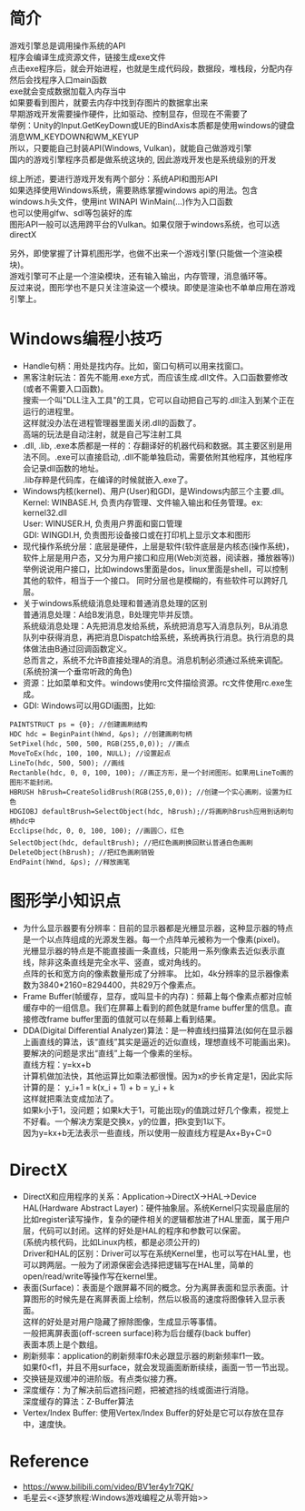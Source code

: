# 简介
游戏引擎总是调用操作系统的API  
程序会编译生成资源文件，链接生成exe文件  
点击exe程序后，就会开始进程，也就是生成代码段，数据段，堆栈段，分配内存  
然后会找程序入口main函数  
exe就会变成数据加载入内存当中  
如果要看到图片，就要去内存中找到存图片的数据拿出来  
早期游戏开发需要操作硬件，比如驱动、控制显存，但现在不需要了  
举例：Unity的Input.GetKeyDown或UE的BindAxis本质都是使用windows的键盘消息WM_KEYDOWN和WM_KEYUP  
所以，只要能自己封装API(Windows, Vulkan)，就能自己做游戏引擎  
国内的游戏引擎程序员都是做系统这块的, 因此游戏开发也是系统级别的开发  

综上所述，要进行游戏开发有两个部分：系统API和图形API  
如果选择使用Windows系统，需要熟练掌握windows api的用法。包含windows.h头文件，使用int WINAPI WinMain(...)作为入口函数  
也可以使用glfw、sdl等包装好的库  
图形API一般可以选用跨平台的Vulkan。如果仅限于windows系统，也可以选directX  

另外，即使掌握了计算机图形学，也做不出来一个游戏引擎(只能做一个渲染模块)。  
游戏引擎可不止是一个渲染模块，还有输入输出，内存管理，消息循环等。  
反过来说，图形学也不是只关注渲染这一个模块。即使是渲染也不单单应用在游戏引擎上。  


# Windows编程小技巧
- Handle句柄：用处是找内存。比如，窗口句柄可以用来找窗口。    
- 黑客注射玩法：首先不能用.exe方式，而应该生成.dll文件。入口函数要修改(或者不需要入口函数)。  
搜索一个叫"DLL注入工具"的工具，它可以自动把自己写的.dll注入到某个正在运行的进程里。  
这样就没办法在进程管理器里面关闭.dll的函数了。  
高端的玩法是自动注射，就是自己写注射工具  
- .dll, .lib, .exe本质都是一样的：存翻译好的机器代码和数据。其主要区别是用法不同。.exe可以直接启动, .dll不能单独启动，需要依附其他程序，其他程序会记录dll函数的地址。  
.lib存粹是代码库，在编译的时候就嵌入.exe了。  
- Windows内核(kernel)、用户(User)和GDI，是Windows内部三个主要.dll。  
Kernel: WINBASE.H, 负责内存管理、文件输入输出和任务管理。ex: kernel32.dll  
User: WINUSER.H, 负责用户界面和窗口管理  
GDI: WINGDI.H, 负责图形设备接口或在打印机上显示文本和图形  
- 现代操作系统分层：底层是硬件，上层是软件(软件底层是内核态(操作系统)，软件上层是用户态，又分为用户接口和应用(Web浏览器，阅读器，播放器等))  
举例说说用户接口，比如windows里面是dos，linux里面是shell，可以控制其他的软件，相当于一个接口。
同时分层也是模糊的，有些软件可以跨好几层。  
- 关于windows系统级消息处理和普通消息处理的区别  
普通消息处理：A给B发消息，B处理完毕并反馈。  
系统级消息处理：A先把消息发给系统，系统把消息写入消息队列，B从消息队列中获得消息，再把消息Dispatch给系统，系统再执行消息。执行消息的具体做法由B通过回调函数定义。  
总而言之，系统不允许B直接处理A的消息。消息机制必须通过系统来调配。(系统扮演一个垂帘听政的角色)  
- 资源：比如菜单和文件。windows使用rc文件描绘资源。rc文件使用rc.exe生成。  
- GDI: Windows可以用GDI画图，比如:
```
PAINTSTRUCT ps = {0}; //创建画刷结构
HDC hdc = BeginPaint(hWnd, &ps); //创建画刷句柄   
SetPixel(hdc, 500, 500, RGB(255,0,0)); //画点
MoveToEx(hdc, 100, 100, NULL); //设置起点
LineTo(hdc, 500, 500); //画线
Rectanble(hdc, 0, 0, 100, 100); //画正方形，是一个封闭图形。如果用LineTo画的图形不能封闭。
HBRUSH hBrush=CreateSolidBrush(RGB(255,0,0)); //创建一个实心画刷，设置为红色
HDGIOBJ defaultBrush=SelectObject(hdc, hBrush);//将画刷hBrush应用到话刷句柄hdc中
Ecclipse(hdc, 0, 0, 100, 100); //画圆⚪，红色
SelectObject(hdc, defaultBrush); //把红色画刷换回默认普通白色画刷
DeleteObject(hBrush); //把红色画刷销毁
EndPaint(hWnd, &ps); //释放画笔
``` 

# 图形学小知识点
- 为什么显示器要有分辨率：目前的显示器都是光栅显示器，这种显示器的特点是一个以点阵组成的光源发生器。每一个点阵单元被称为一个像素(pixel)。  
光栅显示器的特点是不能直接画一条直线，只能用一系列像素去近似表示直线，除非这条直线是完全水平、竖直，或对角线的。  
点阵的长和宽方向的像素数量形成了分辨率。
比如，4k分辨率的显示器像素数为3840*2160=8294400，共829万个像素点。  
- Frame Buffer(帧缓存，显存，或叫显卡的内存)：频幕上每个像素点都对应帧缓存中的一组信息。我们在屏幕上看到的颜色就是frame buffer里的信息。直接修改frame buffer里面的值就可以在频幕上看到结果。  
- DDA(Digital Differential Analyzer)算法：是一种直线扫描算法(如何在显示器上画直线的算法，该“直线”其实是逼近的近似直线，理想直线不可能画出来)。要解决的问题是求出“直线”上每一个像素的坐标。  
直线方程：y=kx+b  
计算机做加法快，其他运算比如乘法都很慢。因为x的步长肯定是1，因此实际计算的是：
y_i+1 = k(x_i + 1) + b = y_i + k  
这样就把乘法变成加法了。  
如果k小于1，没问题；如果k大于1，可能出现y的值跳过好几个像素，视觉上不好看。一个解决方案是交换x，y的位置，把k变到1以下。  
因为y=kx+b无法表示一些直线，所以使用一般直线方程是Ax+By+C=0  

# DirectX
- DirectX和应用程序的关系：Application->DirectX->HAL->Device  
HAL(Hardware Abstract Layer)：硬件抽象层。系统Kernel只实现最底层的比如register读写操作，复杂的硬件相关的逻辑都放进了HAL里面，属于用户层，代码可以封闭。这样的好处是HAL的程序和参数可以保密。  
(系统内核代码，比如Linux内核，都是必须公开的)   
Driver和HAL的区别：Driver可以写在系统Kernel里，也可以写在HAL里，也可以跨两层。一般为了闭源保密会选择把逻辑写在HAL里，简单的open/read/write等操作写在kernel里。    
- 表面(Surface)：表面是个跟屏幕不同的概念。分为离屏表面和显示表面。计算图形的时候先是在离屏表面上绘制，然后以极高的速度将图像转入显示表面。  
这样的好处是对用户隐藏了擦除图像，生成显示等事情。  
一般把离屏表面(off-screen surface)称为后台缓存(back buffer)   
表面本质上是个数组。  
- 刷新频率：application的刷新频率f0未必跟显示器的刷新频率f1一致。  
如果f0<f1，并且不用surface，就会发现画面断断续续，画面一节一节出现。  
- 交换链是双缓冲的进阶版。有点类似接力赛。  
- 深度缓存：为了解决前后遮挡问题，把被遮挡的线或面进行消隐。  
深度缓存的算法：Z-Buffer算法  
- Vertex/Index Buffer: 使用Vertex/Index Buffer的好处是它可以存放在显存中，速度快。  
  

# Reference
- https://www.bilibili.com/video/BV1er4y1r7QK/  
- 毛星云<<逐梦旅程:Windows游戏编程之从零开始>>  
